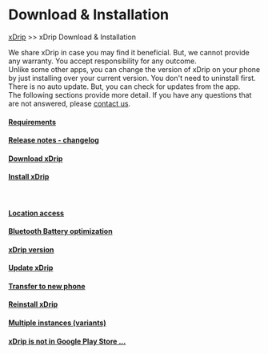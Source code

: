 # Download & Installation  
[xDrip](../README.md) >> xDrip Download & Installation  

We share xDrip in case you may find it beneficial.  But, we cannot provide any warranty.  You accept responsibility for any outcome.  
Unlike some other apps, you can change the version of xDrip on your phone by just installing over your current version.  You don't need to uninstall first.  
There is no auto update.  But, you can check for updates from the app.  
The following sections provide more detail.  If you have any questions that are not answered, please [contact us](./Contact.md).  
  
#### [Requirements](./Requirements_page.md)
#### [Release notes - changelog](ReleaseNotes.md)
#### [Download xDrip](./Download-xDrip.md)
#### [Install xDrip](./Install.md)
<br/>  
  
#### [Location access](./Location.md)
#### [Bluetooth Battery optimization](./BluetoothBatteryOpt.md)
#### [xDrip version](./xDrip-Version.md)
#### [Update xDrip](./Updates.md)
#### [Transfer to new phone](./New-Phone.md)
#### [Reinstall xDrip](./Reinstall.md)
#### [Multiple instances (variants)](./Variants.md)
#### [xDrip is not in Google Play Store ...](./App-store.md)
  
